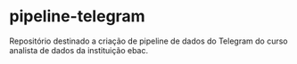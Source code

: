 # pipeline-telegram
Repositório destinado a criação de pipeline de dados do Telegram do curso analista de dados da instituição ebac. 
